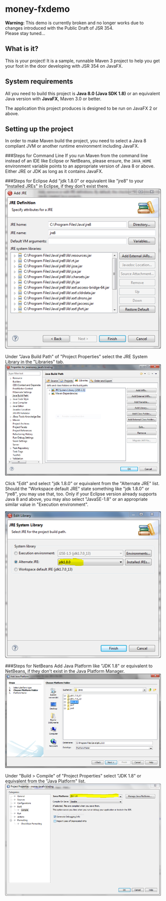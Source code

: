 money-fxdemo
========================

**Warning:** This demo is currently broken and no longer works due to changes introduced with the Public Draft of JSR 354. \
Please stay tuned...

What is it?
-----------

This is your project! It is a sample, runnable Maven 3 project to help you get your foot in the door developing with JSR 354 on JavaFX. 

System requirements
-------------------

All you need to build this project is **Java 8.0 (Java SDK 1.8)** or an equivalent Java version with **JavaFX**, Maven 3.0 or better.

The application this project produces is designed to be run on JavaFX 2 or above.

Setting up the project
-------------------

In order to make Maven build the project, you need to select a Java 8 compliant JVM or another runtime environment including JavaFX. 

###Steps for Command Line
If you run Maven from the command line instead of an IDE like Eclipse or NetBeans, please ensure, the `JAVA_HOME` environment variable points to an appropriate version of Java 8 or above. Either JRE or JDK as long as it contains JavaFX.

###Steps for Eclipse
Add "jdk 1.8.0" or equivalent like "jre8" to your "Installed JREs" in Eclipse, if they don't exist there. 
![Image](../src/site/resources/images/Eclipse_JRE8_0_1.png "Add JRE to Eclipse")

Under "Java Build Path" of "Project Properties" select the JRE System Library in the "Libraries" tab.
![Image](../src/site/resources/images/Eclipse_JRE8_1.png "Java Build Path in Eclipse")


Click "Edit" and select "jdk 1.8.0" or equivalent from the "Alternate JRE" list. Should the "Workspace default JRE" state something like "jdk 1.8.0" or "jre8", you may use that, too. Only if your Eclipse version already supports Java 8 and above, you may also select "JavaSE-1.8" or an appropriate similar value in "Execution environment".

![Image](../src/site/resources/images/Eclipse_JRE8_2.png "Edit Library in Eclipse")

###Steps for NetBeans
Add Java Platform like "JDK 1.8" or equivalent to NetBeans, if they don't exist in the Java Platform Manager. 
![Image](../src/site/resources/images/NB7_JavaFX_2.png "Add Java Platform to NetBeans")

Under "Build > Compile" of "Project Properties" select "JDK 1.8" or equivalent from the "Java Platform" list. 
![Image](../src/site/resources/images/NB7_JavaFX_3.png "Project Properties in NetBeans")
